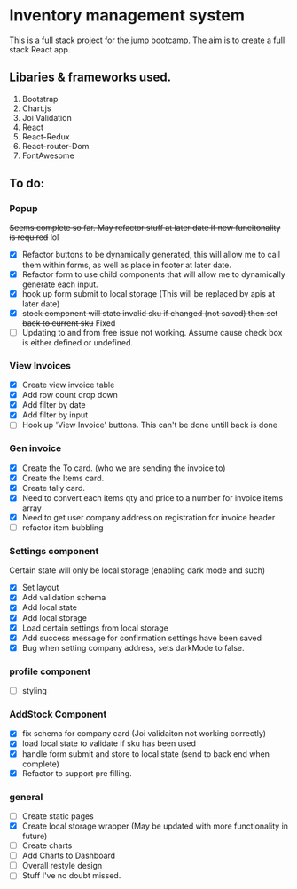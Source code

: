 # Inventory management system

This is a full stack project for the jump bootcamp. The aim is to create a full stack React app.

## Libaries & frameworks used.

1. Bootstrap
2. Chart.js
3. Joi Validation
4. React
5. React-Redux
6. React-router-Dom
7. FontAwesome

## To do:

### Popup

~~Seems complete so far. May refactor stuff at later date if new funcitonality is required~~ lol

- [x] Refactor buttons to be dynamically generated, this will allow me to call them within forms, as well as place in footer at later date.
- [x] Refactor form to use child components that will allow me to dynamically generate each input.
- [x] hook up form submit to local storage (This will be replaced by apis at later date)
- [x] ~~stock component will state invalid sku if changed (not saved) then set back to current sku~~ Fixed
- [ ] Updating to and from free issue not working. Assume cause check box is either defined or undefined.

### View Invoices

- [x] Create view invoice table
- [x] Add row count drop down
- [x] Add filter by date
- [x] Add filter by input
- [ ] Hook up 'View Invoice' buttons. This can't be done untill back is done

### Gen invoice

- [x] Create the To card. (who we are sending the invoice to)
- [x] Create the Items card.
- [x] Create tally card.
- [x] Need to convert each items qty and price to a number for invoice items array
- [x] Need to get user company address on registration for invoice header
- [ ] refactor item bubbling

### Settings component

Certain state will only be local storage (enabling dark mode and such)

- [x] Set layout
- [x] Add validation schema
- [x] Add local state
- [x] Add local storage
- [x] Load certain settings from local storage
- [x] Add success message for confirmation settings have been saved
- [x] Bug when setting company address, sets darkMode to false.

### profile component

- [ ] styling

### AddStock Component

- [x] fix schema for company card (Joi validaiton not working correctly)
- [x] load local state to validate if sku has been used
- [x] handle form submit and store to local state (send to back end when complete)
- [x] Refactor to support pre filling.

### general

- [ ] Create static pages
- [x] Create local storage wrapper (May be updated with more functionality in future)
- [ ] Create charts
- [ ] Add Charts to Dashboard
- [ ] Overall restyle design
- [ ] Stuff I've no doubt missed.
